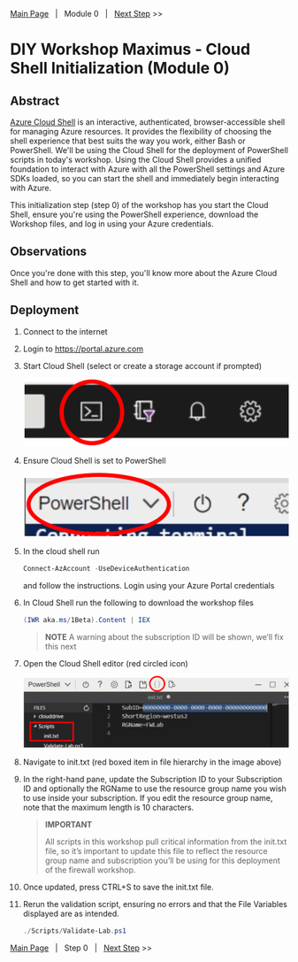 [Main Page][Prev]&nbsp;&nbsp;&nbsp;|&nbsp;&nbsp;&nbsp;Module 0&nbsp;&nbsp;&nbsp;|&nbsp;&nbsp;&nbsp;[Next Step][Next] >> 

# DIY Workshop Maximus - Cloud Shell Initialization (Module 0)

## Abstract
[Azure Cloud Shell][CloudShell] is an interactive, authenticated, browser-accessible shell for managing Azure resources. It provides the flexibility of choosing the shell experience that best suits the way you work, either Bash or PowerShell. We'll be using the Cloud Shell for the deployment of PowerShell scripts in today's workshop. Using the Cloud Shell provides a unified foundation to interact with Azure with all the PowerShell settings and Azure SDKs loaded, so you can start the shell and immediately begin interacting with Azure.

This initialization step (step 0) of the workshop has you start the Cloud Shell, ensure you're using the PowerShell experience, download the Workshop files, and log in using your Azure credentials.

## Observations
Once you're done with this step, you'll know more about the Azure Cloud Shell and how to get started with it.

## Deployment
1. Connect to the internet
2. Login to https://portal.azure.com
3. Start Cloud Shell (select or create a storage account if prompted)
   
    [![1]][1]
4. Ensure Cloud Shell is set to PowerShell
   
    [![2]][2]
5. In the cloud shell run
   
   ```powershell
   Connect-AzAccount -UseDeviceAuthentication
   ```
   and follow the instructions. Login using your Azure Portal credentials
6. In Cloud Shell run the following to download the workshop files
    ```powershell 
    (IWR aka.ms/1Beta).Content | IEX
    ```
    > **NOTE**
    > A warning about the subscription ID will be shown, we’ll fix this next

7. Open the Cloud Shell editor (red circled icon)
   
    [![3]][3]
8. Navigate to init.txt (red boxed item in file hierarchy in the image above)
9.  In the right-hand pane, update the Subscription ID to your Subscription ID and optionally the RGName to use the resource group name you wish to use inside your subscription. If you edit the resource group name, note that the maximum length is 10 characters. 
    
    > **IMPORTANT**
    >
    > All scripts in this workshop pull critical information from the init.txt file, so it’s important to update this file to reflect the resource group name and subscription you’ll be using for this deployment of the firewall workshop.  
10. Once updated, press CTRL+S to save the init.txt file.
11. Rerun the validation script, ensuring no errors and that the File Variables displayed are as intended.
    ```powershell
    ./Scripts/Validate-Lab.ps1
    ```

[Main Page][Prev]&nbsp;&nbsp;&nbsp;|&nbsp;&nbsp;&nbsp;Step 0&nbsp;&nbsp;&nbsp;|&nbsp;&nbsp;&nbsp;[Next Step][Next] >> 





<!--Link References-->
[Prev]: ./README.md
[Next]: ./Module01.md
[CloudShell]: https://docs.microsoft.com/azure/cloud-shell/overview

<!--Image References-->
[1]: ./Media/CloudShellLaunch.svg "Launch Cloud Shell Icon" 
[2]: ./Media/CloudShellPowerShell.svg "Set Cloud Shell to PowerShell" 
[3]: ./Media/CloudShellEditor.svg "Open Cloud Shell file editor" 